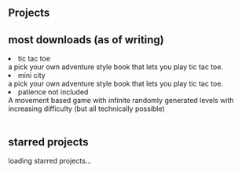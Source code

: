 ## Projects

<div class="info-box">
<h2>most downloads (as of writing)</h2>
<li><a id = "md_files/portfolio/books/tic tac toe.md" class="link" onclick = "window.load_md(this.id);">tic tac toe</a></li>
a pick your own adventure style book that lets you play tic tac toe.
<li><a id = "md_files/portfolio/itch.io/mini city.md" class="link" onclick = "window.load_md(this.id);">mini city</a></li>
a pick your own adventure style book that lets you play tic tac toe. 
<li><a id = "md_files/portfolio/itch.io/patience not included.md" class="link" onclick = "window.load_md(this.id);">patience not included</a></li>
A movement based game with infinite randomly generated levels with increasing difficulty (but all technically possible)
</div>
<br>
<div class="info-box">
<h2> starred projects</h2>
loading starred projects...
</div>
<br>
